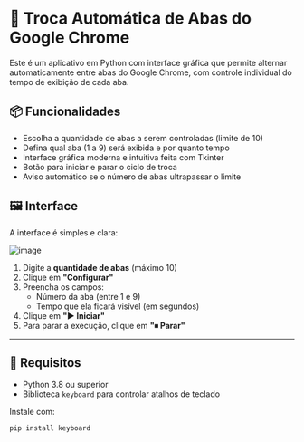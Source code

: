 # 🔁 Troca Automática de Abas do Google Chrome

Este é um aplicativo em Python com interface gráfica que permite alternar automaticamente entre abas do Google Chrome, com controle individual do tempo de exibição de cada aba.

## 📦 Funcionalidades

- Escolha a quantidade de abas a serem controladas (limite de 10)
- Defina qual aba (1 a 9) será exibida e por quanto tempo
- Interface gráfica moderna e intuitiva feita com Tkinter
- Botão para iniciar e parar o ciclo de troca
- Aviso automático se o número de abas ultrapassar o limite

## 🖼️ Interface

A interface é simples e clara:

![image](https://github.com/user-attachments/assets/bbd4110e-e309-4eae-97c4-7764c73c030a)

1. Digite a **quantidade de abas** (máximo 10)
2. Clique em **"Configurar"**
3. Preencha os campos:
   - Número da aba (entre 1 e 9)
   - Tempo que ela ficará visível (em segundos)
4. Clique em **"▶ Iniciar"**
5. Para parar a execução, clique em **"⏹ Parar"**

---

## 🚀 Requisitos

- Python 3.8 ou superior
- Biblioteca `keyboard` para controlar atalhos de teclado

Instale com:

```bash
pip install keyboard
